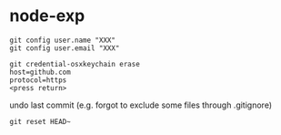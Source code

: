 # node-exp

```
git config user.name "XXX"
git config user.email "XXX"
```
```
git credential-osxkeychain erase
host=github.com
protocol=https
<press return>
```

undo last commit (e.g. forgot to exclude some files through .gitignore)
```
git reset HEAD~
```
